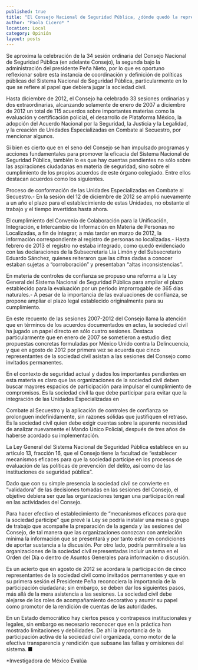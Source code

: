 ```yaml
---
published: true
title: "El Consejo Nacional de Seguridad Pública, ¿dónde quedó la representación ciudadana?"
author: "Paola Cicero* "
location: Local
category: Opinión
layout: posts
---
```


Se aproxima la celebración de la 34 sesión ordinaria del Consejo Nacional de Seguridad Pública (en adelante Consejo), la segunda bajo la administración del presidente Peña Nieto, por lo que es oportuno reflexionar sobre esta instancia de coordinación y definición de políticas públicas del Sistema Nacional de Seguridad Pública, particularmente en lo que se refiere al papel que debiera jugar la sociedad civil.

Hasta diciembre de 2012, el Consejo ha celebrado 33 sesiones ordinarias y dos extraordinarias, alcanzando solamente de enero de 2007 a diciembre de 2012 un total de 115 acuerdos sobre importantes materias como la evaluación y certificación policial, el desarrollo de Plataforma México, la adopción del Acuerdo Nacional por la Seguridad, la Justicia y la Legalidad, y la creación de Unidades Especializadas en Combate al Secuestro, por mencionar algunos. 

Si bien es cierto que en el seno del Consejo se han impulsado programas y acciones fundamentales para promover la eficacia del Sistema Nacional de Seguridad Pública, también lo es que hay cuentas pendientes no sólo sobre las aspiraciones ciudadanas en materia de seguridad, sino sobre el cumplimiento de los propios acuerdos de este órgano colegiado. Entre ellos destacan acuerdos como los siguientes.

Proceso de conformación de las Unidades Especializadas en Combate al Secuestro.- En la sesión del 12 de diciembre de 2012 se amplió nuevamente a un año el plazo para el establecimiento de estas Unidades, no obstante el trabajo y el tiempo invertidos hasta ahora.

El cumplimiento del Convenio de Colaboración para la Unificación, Integración, e Intercambio de Información en Materia de Personas no Localizadas, a fin de integrar, a más tardar en marzo de 2012, la información correspondiente al registro de personas no localizadas.- Hasta febrero de 2013 el registro no estaba integrado, como quedó evidenciado con las declaraciones de la Subsecretaria Lía Limón y del Subsecretario Eduardo Sánchez, quienes reiteraron que las cifras dadas a conocer estaban sujetas a “corroboración” y presentaban “altas inconsistencias”.

En materia de controles de confianza se propuso una reforma a la Ley General del Sistema Nacional de Seguridad Pública para ampliar el plazo establecido para la evaluación por un periodo improrrogable de 365 días naturales.- A pesar de la importancia de las evaluaciones de confianza, se propone ampliar el plazo legal establecido originalmente para su cumplimiento.

En este recuento de las sesiones 2007-2012 del Consejo llama la atención que en términos de los acuerdos documentados en actas, la sociedad civil ha jugado un papel directo en sólo cuatro sesiones. Destaca particularmente que en enero de 2007 se sometieron a estudio diez propuestas concretas formuladas por México Unido contra la Delincuencia, y que en agosto de 2012 por primera vez se acuerda que cinco representantes de la sociedad civil asistan a las sesiones del Consejo como invitados permanentes.

En el contexto de seguridad actual y dados los importantes pendientes en esta materia es claro que las organizaciones de la sociedad civil deben buscar mayores espacios de participación para impulsar el cumplimiento de compromisos. Es la sociedad civil la que debe participar para evitar que la integración de las Unidades Especializadas en 

Combate al Secuestro y la aplicación de controles de confianza se prolonguen indefinidamente, sin razones sólidas que justifiquen el retraso. Es la sociedad civil quien debe exigir cuentas sobre la aparente necesidad de analizar nuevamente el Mando Unico Policial, después de tres años de haberse acordado su implementación.

La Ley General del Sistema Nacional de Seguridad Pública establece en su artículo 13, fracción 16, que el Consejo tiene la facultad de “establecer mecanismos eficaces para que la sociedad participe en los procesos de evaluación de las políticas de prevención del delito, así como de las instituciones de seguridad pública”.

Dado que con su simple presencia la sociedad civil se convierte en “validadora” de las decisiones tomadas en las sesiones del Consejo, el objetivo debiera ser que las organizaciones tengan una participación real en las actividades del Consejo. 

Para hacer efectivo el establecimiento de “mecanismos eficaces para que la sociedad participe” que prevé la Ley se podría instalar una mesa o grupo de trabajo que acompañe la preparación de la agenda y las sesiones del Consejo, de tal manera que las organizaciones conozcan con antelación mínima la información que se presentará y por tanto estar en condiciones de aportar sustancia a la discusión. Por otro lado, podría permitírsele a las organizaciones de la sociedad civil representadas incluir un tema en el Orden del Día o dentro de Asuntos Generales para información o discusión.

Es un acierto que en agosto de 2012 se acordara la participación de cinco representantes de la sociedad civil como invitados permanentes y que en su primera sesión el Presidente Peña reconociera la importancia de la participación ciudadana; sin embargo, se deben dar los siguientes pasos, más allá de la mera asistencia a las sesiones. La sociedad civil debe alejarse de los roles de acompañamiento decorativo y asumir su papel como promotor de la rendición de cuentas de las autoridades. 

En un Estado democrático hay ciertos pesos y contrapesos institucionales y legales, sin embargo es necesario reconocer que en la práctica han mostrado limitaciones y debilidades. De ahí la importancia de la participación activa de la sociedad civil organizada, como motor de la efectiva transparencia y rendición que subsane las fallas y omisiones del sistema. ■

*Investigadora de México Evalúa
